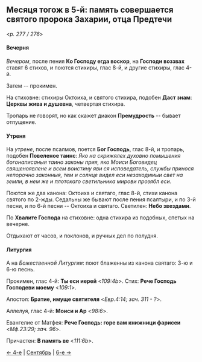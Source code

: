 
## Месяця тогож в 5-й: память совершается святого пророка Захарии, отца Предтечи

<*p. 277 / 276*>

#### Вечерня

*Вечером*, после пения **Ко Господу егда воскор**, на **Господи воззвах** ставят 6 стихов, и поются стихиры, 
глас 8-й, и другие стихиры, глас 4-й.

Затем -- прокимен.

На стиховне: стихиры Октоиха, и святого стихира, подобен **Даст знам**: **Церквы жива и душевна**, 
четвертая стихира. 

Тропарь не говорят, но как скажет диакон **Премудрость** -- бывает отпущение.

#### Утреня

На *утрене*, после псалмов, поется **Бог Господь**, глас 8-й, и тропарь, подобен **Повеленое таинс**: 
*Яко на скрижялех духовно помышения богонаписаныя таино законы прия, яко Моиси Боговидец священоявлене 
и всем воистину яви ся исповедатель, службы принося непорочно законныя, тем и солнце видел еси 
незаходимыи свет на земли, в нем же и плотскаго светильника мирови прозябл еси*.

Поются же два канона: Октоиха и святаго, глас 8-й, стихи канона святого по 2-жды. 
Седальны же бывают после пения псалтыри, и по 3-й песни, и по 6-й песни -- Октоиха и святаго. 
Светилен: **Небо звездами**.

По **Хвалите Господа** на стиховне: одна стихира из подобных, спетых на вечерне. 

Отдыхают от часов, и поклонов, и ручных дел по полудня.

#### Литургия

А на *Божественной Литургии*: поют блаженны из канона святаго: 3-ю и 6-ю песнь. 

Прокимен, глас 4-й: **Ты еси иерей** <*109:4b*>. Стих: **Рече Господь Господеви моему** <*109:1*>. 

Апостол: **Братие, имуще святителя** <*Евр.4:14; зач. 311 - ?*>. 

Аллелуя, глас 4-й: **Моиси и Ар** <*98:6*>. 

Евангелие от Матфея: **Рече Господь: горе вам книжници фарисеи** <*Мф.23:29; зач. 96*>. 

Причастен: **В память ве** <*111:6b*>. 

[← 4-е](09_04_AST.ru.md) | [Сентябрь](README.md#5-й) | [6-е →](09_06_AST.ru.md)
